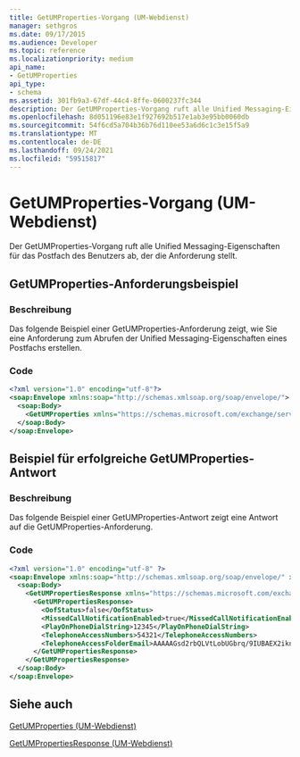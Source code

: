 ```yaml
---
title: GetUMProperties-Vorgang (UM-Webdienst)
manager: sethgros
ms.date: 09/17/2015
ms.audience: Developer
ms.topic: reference
ms.localizationpriority: medium
api_name:
- GetUMProperties
api_type:
- schema
ms.assetid: 301fb9a3-67df-44c4-8ffe-0600237fc344
description: Der GetUMProperties-Vorgang ruft alle Unified Messaging-Eigenschaften für das Postfach des Benutzers ab, der die Anforderung stellt.
ms.openlocfilehash: 8d051196e83e1f927692b517e1ab3e95bb0060db
ms.sourcegitcommit: 54f6cd5a704b36b76d110ee53a6d6c1c3e15f5a9
ms.translationtype: MT
ms.contentlocale: de-DE
ms.lasthandoff: 09/24/2021
ms.locfileid: "59515817"
---
```

# <a name="getumproperties-operation-um-web-service"></a>GetUMProperties-Vorgang (UM-Webdienst)

Der GetUMProperties-Vorgang ruft alle Unified Messaging-Eigenschaften für das Postfach des Benutzers ab, der die Anforderung stellt.
  
## <a name="getumproperties-request-example"></a>GetUMProperties-Anforderungsbeispiel

### <a name="description"></a>Beschreibung

Das folgende Beispiel einer GetUMProperties-Anforderung zeigt, wie Sie eine Anforderung zum Abrufen der Unified Messaging-Eigenschaften eines Postfachs erstellen.
  
### <a name="code"></a>Code

```XML
<?xml version="1.0" encoding="utf-8"?>
<soap:Envelope xmlns:soap="http://schemas.xmlsoap.org/soap/envelope/">
  <soap:Body>
    <GetUMProperties xmlns="https://schemas.microsoft.com/exchange/services/2006/messages" />
  </soap:Body>
</soap:Envelope>
```

## <a name="successful-getumproperties-response-example"></a>Beispiel für erfolgreiche GetUMProperties-Antwort

### <a name="description"></a>Beschreibung

Das folgende Beispiel einer GetUMProperties-Antwort zeigt eine Antwort auf die GetUMProperties-Anforderung.
  
### <a name="code"></a>Code

```XML
<?xml version="1.0" encoding="utf-8" ?>
<soap:Envelope xmlns:soap="http://schemas.xmlsoap.org/soap/envelope/" xmlns:xsi="http://www.w3.org/2001/XMLSchema-instance" xmlns:xsd="http://www.w3.org/2001/XMLSchema">
  <soap:Body>
    <GetUMPropertiesResponse xmlns="https://schemas.microsoft.com/exchange/services/2006/messages">
      <GetUMPropertiesResponse>
        <OofStatus>false</OofStatus> 
        <MissedCallNotificationEnabled>true</MissedCallNotificationEnabled> 
        <PlayOnPhoneDialString>12345</PlayOnPhoneDialString> 
        <TelephoneAccessNumbers>54321</TelephoneAccessNumbers> 
        <TelephoneAccessFolderEmail>AAAAAGsd2rbQLVtLobUGbrq/9IUBAEX2ikn/L8JJtI5WHI0FAW8AAAFXHhsAAA==</TelephoneAccessFolderEmail> 
      </GetUMPropertiesResponse>
    </GetUMPropertiesResponse>
  </soap:Body>
</soap:Envelope>
```

## <a name="see-also"></a>Siehe auch



[GetUMProperties (UM-Webdienst)](getumproperties-um-web-service.md)
  
[GetUMPropertiesResponse (UM-Webdienst)](getumpropertiesresponse-um-web-service.md)

